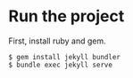 # Run the project
First, install ruby and gem.

```console
$ gem install jekyll bundler
$ bundle exec jekyll serve
```